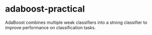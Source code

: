 # adaboost-practical

AdaBoost combines multiple weak classifiers into a strong classifier to improve performance on classification tasks.
